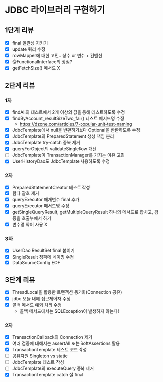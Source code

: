# JDBC 라이브러리 구현하기

## 1단계 리뷰
- [x] final 일관성 지키기
- [x] update 쿼리 수정
- [x] rowMapper에 대한 고민.. 상수 or 변수 + 컨벤션
- [x] @FunctionalInterface의 장점?
- [x] getFetchSize() 메서드 X

## 2단계 리뷰

### 1차
- [x] findAll의 테스트에서 2개 이상의 값을 통해 테스트하도록 수정
- [x] findByAccount_resultSizeTwo_fail() 테스트 메서드명 수정
  - https://dzone.com/articles/7-popular-unit-test-naming
- [x] JdbcTemplate에서 null을 반환하기보다 Optional을 반환하도록 수정
- [x] JdbcTemplate의 PreparedStatement 생성 책임 분리
- [x] JdbcTemplate try-catch 중복 제거
- [x] queryForObject의 validateSingleRow 개선
- [ ] JdbcTemplate이 TransactionManager를 가지는 이유 고민
- [x] UserHistoryDao도 JdbcTemplate 사용하도록 수정

### 2차
- [x] PreparedStatementCreator 테스트 작성
- [x] 람다 괄호 제거
- [x] queryExecutor 매개변수 final 추가
- [x] queryExecutor 메서드명 수정
- [x] getSingleQueryResult, getMultipleQueryResult 하나의 메서드로 합치고, 검증을 호출부에서 하기
- [x] 변수명 약어 사용 X

### 3차
- [x] UserDao ResultSet final 붙이기
- [x] SingleResult 정팩메 네이밍 수정
- [x] DataSourceConfig EOF

## 3단계 리뷰
- [x] ThreadLocal을 활용한 트랜잭션 동기화(Connection 공유)
- [x] jdbc 모듈 내에 접근제어자 수정
- [x] 콜백 메서드 예외 처리 수정 
  - 콜백 메서드에서는 SQLException이 발생하지 않는다!

### 2차
- [x] TransactionCallback의 Connection 제거
- [x] 여러 검증에 대해서는 assertAll 또는 SoftAssertions 활용
- [x] TransactionTemplate 테스트 코드 작성
- [ ] 공유자원 Singleton vs static
- [ ] JdbcTemplate 테스트 작성
- [ ] JdbcTemplate의 executeQuery 중복 제거
- [x] TransactionTemplate catch 절 final